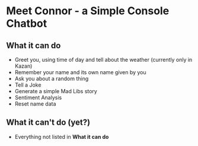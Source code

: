 <h1>Meet Connor - a Simple Console Chatbot</h1>
<h2>What it can do</h2>
<ul>
  <li>Greet you, using time of day and tell about the weather (currently only in Kazan)</li>
  <li>Remember your name and its own name given by you</li>
  <li>Ask you about a random thing</li>
  <li>Tell a Joke</li>
  <li>Generate a simple Mad Libs story</li>
  <li>Sentiment Analysis</li>  
  <li> Reset name data </li>
</ul>
  
<h2>What it can't do (yet?)</h2>
<ul>
  <li>Everything not listed in <strong>What it can do</strong> </li>
</ul>
